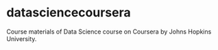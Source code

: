 # datasciencecoursera

Course materials of Data Science course on Coursera by Johns Hopkins University.
